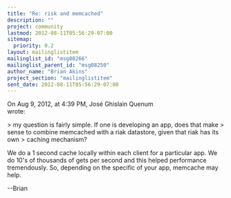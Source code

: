 ```yaml
---
title: "Re: risk and memcached"
description: ""
project: community
lastmod: 2012-08-11T05:56:29-07:00
sitemap:
  priority: 0.2
layout: mailinglistitem
mailinglist_id: "msg08266"
mailinglist_parent_id: "msg08250"
author_name: "Brian Akins"
project_section: "mailinglistitem"
sent_date: 2012-08-11T05:56:29-07:00
---
```


On Aug 9, 2012, at 4:39 PM, José Ghislain Quenum  
wrote:

&gt; my question is fairly simple. If one is developing an app, does that make 
&gt; sense to combine memcached with a riak datastore, given that riak has its own 
&gt; caching mechanism?

We do a 1 second cache locally within each client for a particular app. We do 
10's of thousands of gets per second and this helped performance tremendously. 
So, depending on the specific of your app, memcache may help.

--Brian
